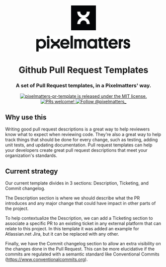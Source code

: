 <p align="center">
    <img width="80" src="./img/pixelmatters-logo.jpeg" />
</p>

<p align="center">
    <img src="./img/pixelmatters-name.svg" />
</p>

<h1 align="center">
    Github Pull Request Templates
</h1>

<h3 align="center">
    A set of Pull Request templates, in a Pixelmatters' way.
</h3>

<p align="center">
    <a href="https://github.com/Pixelmatters/pixelmatters-pr-template/blob/master/LICENSE">
        <img src="https://img.shields.io/badge/license-MIT-blue.svg" alt="pixelmatters-pr-template is released under the MIT license." />
    </a>
    <a href="https://github.com/Pixelmatters/pixelmatters-pr-template/blob/master/CONTRIBUTING.md">
        <img src="https://img.shields.io/badge/PRs-welcome-brightgreen.svg" alt="PRs welcome!" />
    </a>
    <a href="https://twitter.com/intent/follow?screen_name=pixelmatters_">
      <img src="https://img.shields.io/twitter/follow/pixelmatters_.svg?label=Follow%20@pixelmatters_" alt="Follow @pixelmatters_" />
    </a>
</p>

## Why use this

Writing good pull request descriptions is a great way to help reviewers know what to expect when reviewing code. They're also a great way to help track things that should be done for every change, such as testing, adding unit tests, and updating documentation. Pull request templates can help your developers create great pull request descriptions that meet your organization's standards.

## Current strategy

Our current template divides in 3 sections: Description, Ticketing, and Commit changelog.

The Description section is where we should describe what the PR introduces and any major change that could have impact in other parts of the project.

To help contextualize the Description, we can add a Ticketing section to associate a specific PR to an existing ticket in any external platform that can relate to this project. In this template it was added an example for Atlassian.net Jira, but it can be replaced with any other.

Finally, we have the Commit changelog section to allow an extra visibility on the changes done in the Pull Request. This can be more elucidative if the commits are regulated with a semantic standard like Conventional Commits (https://www.conventionalcommits.org).

